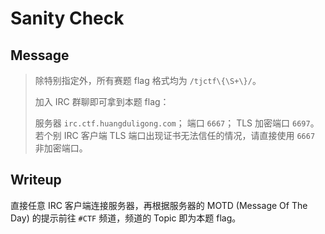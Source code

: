 # Sanity Check

## Message

> 除特别指定外，所有赛题 flag 格式均为 `/tjctf\{\S+\}/`。
>
> 加入 IRC 群聊即可拿到本题 flag：
>
> 服务器 `irc.ctf.huangduligong.com`；
> 端口 `6667`；
> TLS 加密端口 `6697`。
> 若个别 IRC 客户端 TLS 端口出现证书无法信任的情况，请直接使用 `6667` 非加密端口。

## Writeup

直接任意 IRC 客户端连接服务器，再根据服务器的 MOTD (Message Of The Day) 的提示前往 `#CTF` 频道，频道的 Topic 即为本题 flag。

